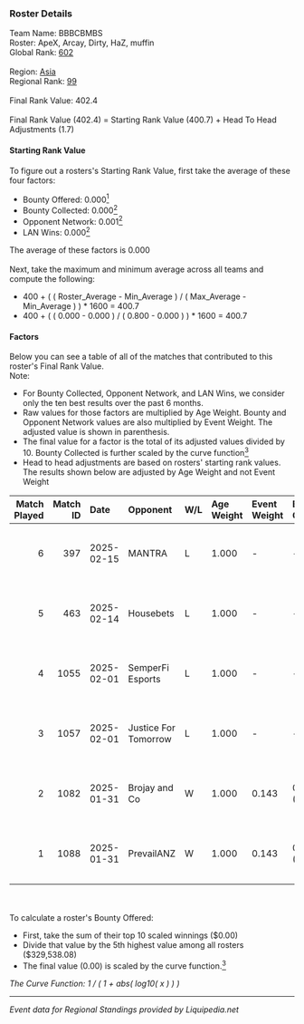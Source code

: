 ### Roster Details<br />
Team Name: BBBCBMBS<br />
Roster: ApeX, Arcay, Dirty, HaZ, muffin<br />
Global Rank: [602](../standings_global.md)<br />
<br />
Region: [Asia]( ../standings_asia.md)<br />
Regional Rank: [99]( ../standings_asia.md)<br />
<br />
Final Rank Value:  402.4<br />
<br />
Final Rank Value (402.4) = Starting Rank Value (400.7) + Head To Head Adjustments (1.7)<br />

#### Starting Rank Value<br />
To figure out a rosters's Starting Rank Value, first take the average of these four factors:<br />
- Bounty Offered: 0.000[<sup>1</sup>](#table2)
- Bounty Collected: 0.000[<sup>2</sup>](#table1)
- Opponent Network: 0.001[<sup>2</sup>](#table1)
- LAN Wins: 0.000[<sup>2</sup>](#table1)

The average of these factors is 0.000<br />
<br />
Next, take the maximum and minimum average across all teams and compute the following:<br />
- 400 + ( ( Roster_Average - Min_Average ) / ( Max_Average - Min_Average ) ) * 1600 = 400.7
- 400 + ( ( 0.000 - 0.000 ) / ( 0.800 - 0.000 ) ) * 1600 = 400.7


#### Factors<br />
Below you can see a table of all of the matches that contributed to this roster's Final Rank Value.<br />
Note:<br />

- For Bounty Collected, Opponent Network, and LAN Wins, we consider only the ten best results over the past 6 months.
- Raw values for those factors are multiplied by Age Weight. Bounty and Opponent Network values are also multiplied by Event Weight. The adjusted value is shown in parenthesis.
- The final value for a factor is the total of its adjusted values divided by 10. Bounty Collected is further scaled by the curve function[<sup>3</sup>](#curveFunction)
- Head to head adjustments are based on rosters' starting rank values. The results shown below are adjusted by Age Weight and not Event Weight
<span id="table1"></span><br />


| Match Played | Match ID | Date       | Opponent             | W/L | Age Weight | Event Weight | Bounty Collected | Opponent Network | LAN Wins  | H2H Adj. | Roster                          |
| -: | -: | :- | :- | :- | :- | :- | :- | :- | :- | -: | :- |
|            6 |      397 | 2025-02-15 | MANTRA               | L   | 1.000      | -            | -                | -                | -         |    -7.84 | ApeX, Arcay, Dirty, HaZ, muffin |
|            5 |      463 | 2025-02-14 | Housebets            | L   | 1.000      | -            | -                | -                | -         |    -8.12 | ApeX, Arcay, Dirty, HaZ, muffin |
|            4 |     1055 | 2025-02-01 | SemperFi Esports     | L   | 1.000      | -            | -                | -                | -         |    -8.13 | ApeX, Arcay, Dirty, HaZ, muffin |
|            3 |     1057 | 2025-02-01 | Justice For Tomorrow | L   | 1.000      | -            | -                | -                | -         |    -6.66 | ApeX, Arcay, Dirty, HaZ, muffin |
|            2 |     1082 | 2025-01-31 | Brojay and Co        | W   | 1.000      | 0.143        | 0.000 (0.000)    | 0.047 (0.007)    | 0 (0.000) |    14.95 | ApeX, Arcay, Dirty, HaZ, muffin |
|            1 |     1088 | 2025-01-31 | PrevailANZ           | W   | 1.000      | 0.143        | 0.000 (0.000)    | 0.047 (0.007)    | 0 (0.000) |    17.54 | ApeX, Arcay, Dirty, HaZ, muffin |

<br />
<span id="table2"></span><br />
To calculate a roster's Bounty Offered:<br />

- First, take the sum of their top 10 scaled winnings ($0.00)
- Divide that value by the 5th highest value among all rosters ($329,538.08)
- The final value (0.00) is scaled by the curve function.[<sup>3</sup>](#curveFunction)

<span id="curveFunction"></span>_The Curve Function: 1 / ( 1 + abs( log10( x ) ) )_<br />

---
_Event data for Regional Standings provided by Liquipedia.net_<br />
